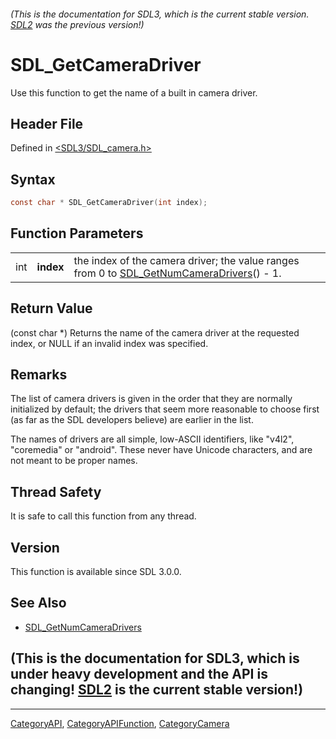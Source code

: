 ###### (This is the documentation for SDL3, which is the current stable version. [SDL2](https://wiki.libsdl.org/SDL2/) was the previous version!)
# SDL_GetCameraDriver

Use this function to get the name of a built in camera driver.

## Header File

Defined in [<SDL3/SDL_camera.h>](https://github.com/libsdl-org/SDL/blob/main/include/SDL3/SDL_camera.h)

## Syntax

```c
const char * SDL_GetCameraDriver(int index);
```

## Function Parameters

|     |           |                                                                                                                      |
| --- | --------- | -------------------------------------------------------------------------------------------------------------------- |
| int | **index** | the index of the camera driver; the value ranges from 0 to [SDL_GetNumCameraDrivers](SDL_GetNumCameraDrivers)() - 1. |

## Return Value

(const char *) Returns the name of the camera driver at the requested
index, or NULL if an invalid index was specified.

## Remarks

The list of camera drivers is given in the order that they are normally
initialized by default; the drivers that seem more reasonable to choose
first (as far as the SDL developers believe) are earlier in the list.

The names of drivers are all simple, low-ASCII identifiers, like "v4l2",
"coremedia" or "android". These never have Unicode characters, and are not
meant to be proper names.

## Thread Safety

It is safe to call this function from any thread.

## Version

This function is available since SDL 3.0.0.

## See Also

- [SDL_GetNumCameraDrivers](SDL_GetNumCameraDrivers)


## (This is the documentation for SDL3, which is under heavy development and the API is changing! [SDL2](https://wiki.libsdl.org/SDL2/) is the current stable version!)



----
[CategoryAPI](CategoryAPI), [CategoryAPIFunction](CategoryAPIFunction), [CategoryCamera](CategoryCamera)

